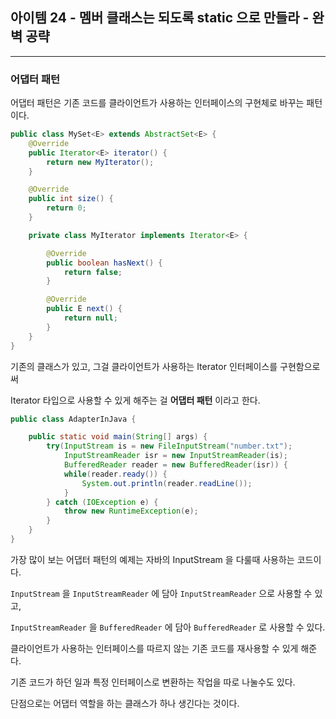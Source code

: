 ## 아이템 24 - 멤버 클래스는 되도록 static 으로 만들라 - 완벽 공략
---

### 어댑터 패턴

어댑터 패턴은 기존 코드를 클라이언트가 사용하는 인터페이스의 구현체로 바꾸는 패턴이다.

```java
public class MySet<E> extends AbstractSet<E> {
    @Override
    public Iterator<E> iterator() {
        return new MyIterator();
    }

    @Override
    public int size() {
        return 0;
    }

    private class MyIterator implements Iterator<E> {

        @Override
        public boolean hasNext() {
            return false;
        }

        @Override
        public E next() {
            return null;
        }
    }
}
```

기존의 클래스가 있고, 그걸 클라이언트가 사용하는 Iterator 인터페이스를 구현함으로써 

Iterator 타입으로 사용할 수 있게 해주는 걸 __어댑터 패턴__ 이라고 한다.

```java
public class AdapterInJava {

    public static void main(String[] args) {
        try(InputStream is = new FileInputStream("number.txt");
            InputStreamReader isr = new InputStreamReader(is);
            BufferedReader reader = new BufferedReader(isr)) {
            while(reader.ready()) {
                System.out.println(reader.readLine());
            }
        } catch (IOException e) {
            throw new RuntimeException(e);
        }
    }
}
```

가장 많이 보는 어댑터 패턴의 예제는 자바의 InputStream 을 다룰때 사용하는 코드이다.

``InputStream`` 을 ``InputStreamReader`` 에 담아 ``InputStreamReader`` 으로 사용할 수 있고,

``InputStreamReader`` 을 ``BufferedReader`` 에 담아 ``BufferedReader`` 로 사용할 수 있다.

클라이언트가 사용하는 인터페이스를 따르지 않는 기존 코드를 재사용할 수 있게 해준다.

기존 코드가 하던 일과 특정 인터페이스로 변환하는 작업을 따로 나눌수도 있다.

단점으로는 어댑터 역할을 하는 클래스가 하나 생긴다는 것이다.


